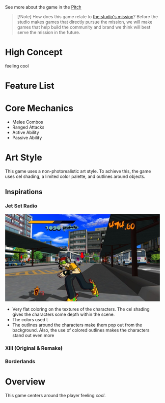 See more about the game in the [Pitch](<./Pitch.md>)

> [!Note] How does this game relate to [the studio's mission](<../Home.md>)?
> Before the studio makes games that directly pursue the mission, we will make games that help build the community and brand we think will best serve the mission in the future.

# High Concept
feeling cool

# Feature List

# Core Mechanics

- Melee Combos
- Ranged Attacks
- Active Ability
- Passive Ability

# Art Style

This game uses a non-photorealistic art style. To achieve this, the game uses cel shading, a limited color palette, and outlines around objects.

## Inspirations

### Jet Set Radio
![](<../_META/Attachments/screen_shot_2446.jpeg>)

- Very flat coloring on the textures of the characters. The cel shading gives the characters some depth within the scene.
- The colors used t
- The outlines around the characters make them pop out from the background. Also, the use of colored outlines makes the characters stand out even more

### XIII (Original & Remake)

### Borderlands

# Overview

This game centers around the player feeling *cool*.

